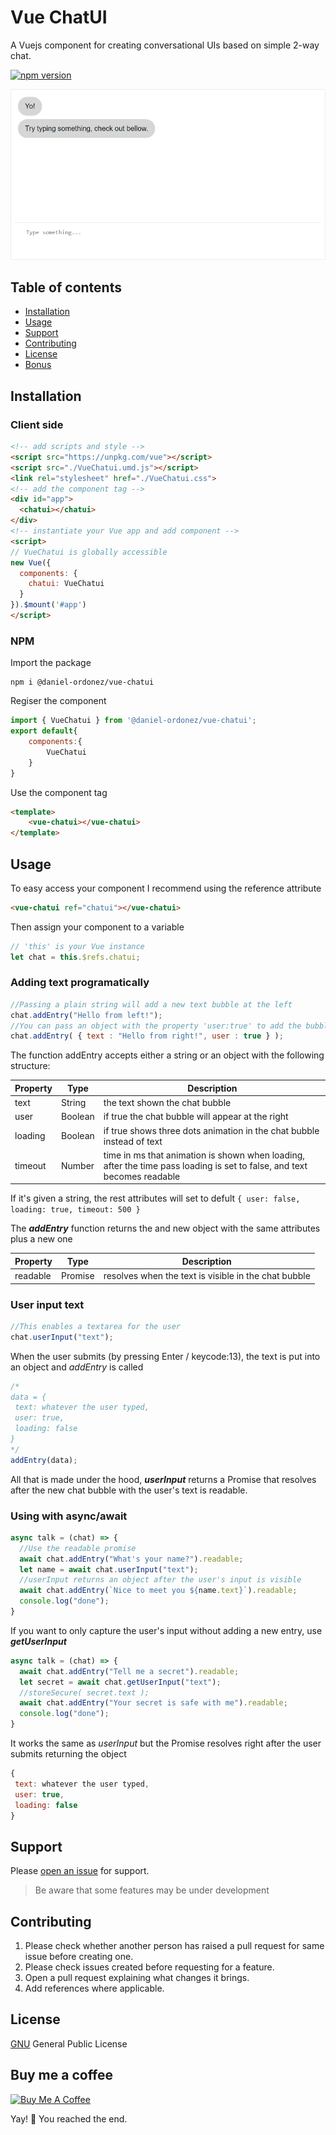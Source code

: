 # Vue ChatUI

A Vuejs component for creating conversational UIs based on simple 2-way chat.

[![npm version][0]][1]

![vue-chatui screenshot](https://raw.githubusercontent.com/daniel-ordonez/vue-chatui/master/screenshots/sample.PNG)
## Table of contents
* [Installation](#installation)
* [Usage](#usage)
* [Support](#support)
* [Contributing](#contributing)
* [License](#license)
* [Bonus](#buy-me-a-coffee)
## Installation
### Client side
```html
<!-- add scripts and style -->
<script src="https://unpkg.com/vue"></script>
<script src="./VueChatui.umd.js"></script>
<link rel="stylesheet" href="./VueChatui.css">
<!-- add the component tag -->
<div id="app">
  <chatui></chatui>
</div>
<!-- instantiate your Vue app and add component -->
<script>
// VueChatui is globally accessible
new Vue({
  components: {
    chatui: VueChatui
  }
}).$mount('#app')
</script>
```
### NPM

Import the package
```node
npm i @daniel-ordonez/vue-chatui
```
Regiser the component
```javascript
import { VueChatui } from '@daniel-ordonez/vue-chatui';
export default{
	components:{
    	VueChatui
    }
}
```
Use the component tag
```html
<template>
	<vue-chatui></vue-chatui>
</template>
```

## Usage
To easy access your component I recommend using the reference attribute
```html
<vue-chatui ref="chatui"></vue-chatui>
```

Then assign your component to a variable
```javascript
// 'this' is your Vue instance
let chat = this.$refs.chatui;
```

### Adding text programatically
```javascript
//Passing a plain string will add a new text bubble at the left
chat.addEntry("Hello from left!");
//You can pass an object with the property 'user:true' to add the bubble at the right
chat.addEntry( { text : "Hello from right!", user : true } );
```

The function addEntry accepts either a string or an object with the following structure:

| Property | Type     | Description |
|----------|----------|-------------|
|text      |String    |the text shown the chat bubble|
|user      |Boolean   |if true the chat bubble will appear at the right|
|loading   |Boolean   |if true shows three dots animation in the chat bubble instead of text |
|timeout   |Number    |time in ms that animation is shown when loading, after the time pass loading is set to false, and text becomes readable|

If it's given a string, the rest attributes will set to defult
`{ user: false, loading: true, timeout: 500 }`

The **_addEntry_** function returns the and new object with the same attributes plus a new one

| Property | Type     | Description |
|----------|----------|-------------|
|readable  |Promise   |resolves when the text is visible in the chat bubble|


### User input text
```javascript
//This enables a textarea for the user
chat.userInput("text");
```

When the user submits (by pressing Enter / keycode:13), the text is put into an object and _addEntry_ is called
```javascript
/*
data = {
 text: whatever the user typed,
 user: true,
 loading: false
}
*/
addEntry(data);
```

All that is made under the hood, **_userInput_** returns a Promise that resolves after the new chat bubble with the user's text is readable. 

### Using with async/await
```javascript
async talk = (chat) => {
  //Use the readable promise
  await chat.addEntry("What's your name?").readable;
  let name = await chat.userInput("text");
  //userInput returns an object after the user's input is visible
  await chat.addEntry(`Nice to meet you ${name.text}`).readable;
  console.log("done");
}
```

If you want to only capture the user's input without adding a new entry, use **_getUserInput_**

```javascript
async talk = (chat) => {
  await chat.addEntry("Tell me a secret").readable;
  let secret = await chat.getUserInput("text");
  //storeSecure( secret.text );
  await chat.addEntry("Your secret is safe with me").readable;
  console.log("done");
}
```
It works the same as _userInput_ but the Promise resolves right after the user submits returning the object
```javascript
{
 text: whatever the user typed,
 user: true,
 loading: false
}
```

## Support

Please [open an issue](https://github.com/daniel-ordonez/vue-chatui/issues/new) for support.

>Be aware that some features may be under development

## Contributing

1. Please check whether another person has raised a pull request for same issue before creating one.
2. Please check issues created before requesting for a feature.
3. Open a pull request explaining what changes it brings.
4. Add references where applicable.

## License

[GNU](https://tldrlegal.com/license/gnu) General Public License

## Buy me a coffee

<a href="https://www.buymeacoffee.com/danielordonez" target="_blank"><img src="https://www.buymeacoffee.com/assets/img/custom_images/orange_img.png" alt="Buy Me A Coffee" style="height: auto !important;width: auto !important;" ></a>

Yay! 🎉 You reached the end.

[0]: https://img.shields.io/badge/npm-0.1.7-lightgrey.svg
[1]: https://www.npmjs.com/package/@daniel-ordonez/vue-chatui